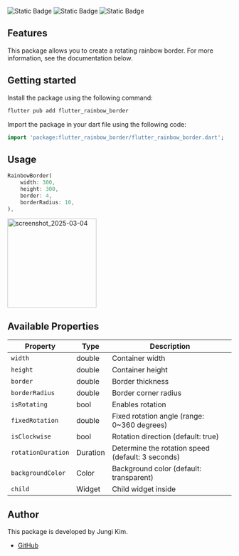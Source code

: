 ![Static Badge](https://img.shields.io/badge/flutter__rainbow__border-v0.0.2-8a2b)
![Static Badge](https://img.shields.io/badge/platform-flutter-ff69b4.svg) 
![Static Badge](https://img.shields.io/badge/license-MIT-purple)

## Features

This package allows you to create a rotating rainbow border. For more information, see the documentation below.

## Getting started

Install the package using the following command:
```bash
flutter pub add flutter_rainbow_border
```
Import the package in your dart file using the following code:
```dart
import 'package:flutter_rainbow_border/flutter_rainbow_border.dart';
```

## Usage

```dart
RainbowBorder(
    width: 300,
    height: 300,
    border: 4,
    borderRadius: 10,
),
```

<img width="200" alt="screenshot_2025-03-04" src="https://github.com/user-attachments/assets/d0034af4-b605-46f2-a277-5a764788b51e" />

## Available Properties

| Property           | Type     | Description                                              |
|--------------------|----------|----------------------------------------------------------|
| `width`            | double   | Container width                                          |
| `height`           | double   | Container height                                         |
| `border`           | double   | Border thickness                                         |
| `borderRadius`     | double   | Border corner radius                                     |
| `isRotating`       | bool     | Enables rotation                                         |
| `fixedRotation`    | double   | Fixed rotation angle (range: 0~360 degrees)              |
| `isClockwise`      | bool     | Rotation direction (default: true)                       |
| `rotationDuration` | Duration | Determine the rotation speed (default: 3 seconds)        |
| `backgroundColor`  | Color    | Background color (default: transparent)                  |
| `child`            | Widget   | Child widget inside                                      |

## Author

This package is developed by Jungi Kim.

- [GitHub][github]

[github]: https://github.com/Vulpes94